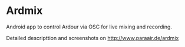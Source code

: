 # Ardmix

Android app to control Ardour via OSC for live mixing and recording.

Detailed descripttion and screenshots on http://www.paraair.de/ardmix
